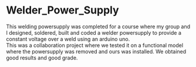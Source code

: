 # Welder_Power_Supply
This welding powersupply was completed for a course where my group and I designed, soldered, built and coded a welder powersupply to provide a constant voltage over a weld using an arduino uno. 
<br>
This was a collaboration project where we tested it on a functional model where the powersupply was removed and ours was installed. 
We obtained good results and good grade. 
